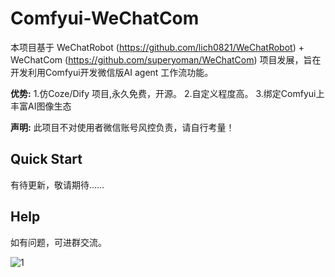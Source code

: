 # Comfyui-WeChatCom
本项目基于 WeChatRobot (https://github.com/lich0821/WeChatRobot) + WeChatCom (https://github.com/superyoman/WeChatCom) 项目发展，旨在开发利用Comfyui开发微信版AI agent 工作流功能。

**优势:** 1.仿Coze/Dify 项目,永久免费，开源。 2.自定义程度高。 3.绑定Comfyui上丰富AI图像生态

**声明:** 此项目不对使用者微信账号风控负责，请自行考量！

## Quick Start
有待更新，敬请期待……


## Help
如有问题，可进群交流。

![1](wechat.jpg)
